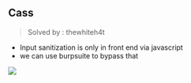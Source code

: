 ## Cass

> Solved by : thewhiteh4t

* Input sanitization is only in front end via javascript
* we can use burpsuite to bypass that

![](https://i.imgur.com/BSK49kM.png)
